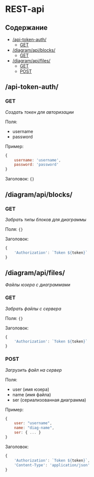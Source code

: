 # REST-api

## Содержание
* [/api-token-auth/](#api-token-auth)
  * [GET](#GET)
* [/diagram/api/blocks/](#diagramapiblocks)
  * [GET](#GET-1)
* [/diagram/api/files/](#diagramapifiles)
  * [GET](#GET-2)
  * [POST](#POST)

## /api-token-auth/

### GET
*Создать токен для авторизации*

Поля:
* username
* password

Пример:
```js
{
    username: 'username',
    password: 'password'
}
```

Заголовок: ```{}```

## /diagram/api/blocks/

### GET
*Забрать типы блоков для диаграммы*

Поля: ```{}```

Заголовок:
```js
{
    'Authorization': `Token ${token}`
}
```

## /diagram/api/files/
*Файлы юзера с диаграммами*

### GET
*Забрать файлы с сервера*

Поля: ```{}```

Заголовок:
```js
{
    'Authorization': `Token ${token}`
}
```

### POST
*Загрузить файл на сервер*

Поля:
  * user (имя юзера)
  * name (имя файла)
  * ser (сериализованная диаграмма)

Пример:
```js
{
    user: "username",
    name: "diag-name",
    ser: { ... }
}
```

Заголовок:
```js
{
    'Authorization': `Token ${token}`,
    'Content-Type': 'application/json'
}
```
